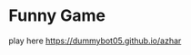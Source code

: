 # Funny Game
play here
<a href="https://dummybot05.github.io/azhar">https://dummybot05.github.io/azhar</a>
